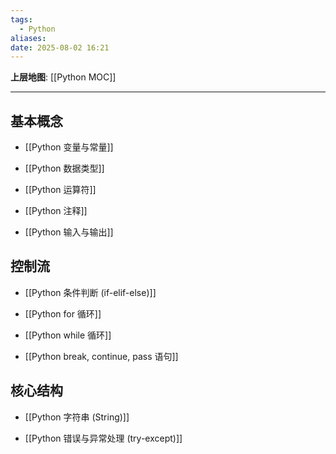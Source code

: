 ```yaml
---
tags:
  - Python
aliases: 
date: 2025-08-02 16:21
---
```


**上层地图**: [[Python MOC]]

---

## 基本概念

- [[Python 变量与常量]]

- [[Python 数据类型]]

- [[Python 运算符]]

- [[Python 注释]]

- [[Python 输入与输出]]

## 控制流

- [[Python 条件判断 (if-elif-else)]]

- [[Python for 循环]]

- [[Python while 循环]]

- [[Python break, continue, pass 语句]]

## 核心结构

- [[Python 字符串 (String)]]

- [[Python 错误与异常处理 (try-except)]]